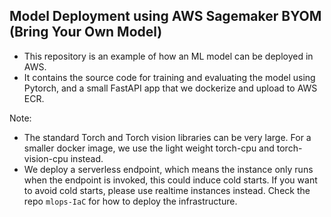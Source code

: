 ## Model Deployment using AWS Sagemaker BYOM (Bring Your Own Model)

- This repository is an example of how an ML model can be deployed in AWS.
- It contains the source code for training and evaluating the model using Pytorch, and a small FastAPI app that we dockerize and upload to AWS ECR.

Note:

- The standard Torch and Torch vision libraries can be very large. For a smaller docker image, we use the light weight torch-cpu and torch-vision-cpu instead.
- We deploy a serverless endpoint, which means the instance only runs when the endpoint is invoked, this could induce cold starts. If you want to avoid cold starts, please use realtime instances instead. Check the repo `mlops-IaC` for how to deploy the infrastructure.
